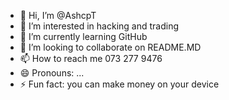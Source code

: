 - 👋 Hi, I’m @AshcpT
- 👀 I’m interested in hacking and trading 
- 🌱 I’m currently learning GitHub 
- 💞️ I’m looking to collaborate on README.MD 
- 📫 How to reach me 073 277 9476
- 😄 Pronouns: ...
- ⚡ Fun fact: you can make money on your device 

<!---
AshcpT/AshcpT is a ✨ special ✨ repository because its `README.md` (this file) appears on your GitHub profile.
You can click the Preview link to take a look at your changes.
--->
